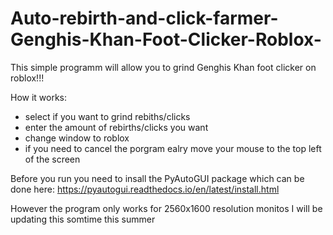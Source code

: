 # Auto-rebirth-and-click-farmer-Genghis-Khan-Foot-Clicker-Roblox-

This simple programm will allow you to grind Genghis Khan foot clicker on roblox!!!

How it works:
- select if you want to grind rebiths/clicks 
- enter the amount of rebirths/clicks you want
- change window to roblox
- if you need to cancel the porgram ealry move your mouse to the top left of the screen 

Before you run you need to insall the PyAutoGUI package which can be done here:
https://pyautogui.readthedocs.io/en/latest/install.html

However the program only works for 2560x1600 resolution monitos
I will be updating this somtime this summer 
